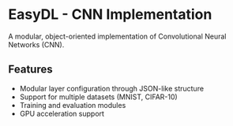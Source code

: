 # EasyDL - CNN Implementation

A modular, object-oriented implementation of Convolutional Neural Networks (CNN).

## Features
- Modular layer configuration through JSON-like structure
- Support for multiple datasets (MNIST, CIFAR-10)
- Training and evaluation modules
- GPU acceleration support
